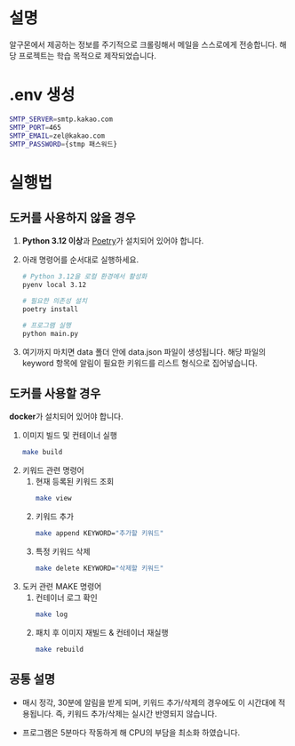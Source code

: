 # 설명

알구몬에서 제공하는 정보를 주기적으로 크롤링해서 메일을 스스로에게 전송합니다.
해당 프로젝트는 학습 목적으로 제작되었습니다.

# .env 생성

```bash
SMTP_SERVER=smtp.kakao.com
SMTP_PORT=465
SMTP_EMAIL=zel@kakao.com
SMTP_PASSWORD={stmp 패스워드}
```

# 실행법

## 도커를 사용하지 않을 경우

1. **Python 3.12 이상**과 [Poetry](https://python-poetry.org/)가 설치되어 있어야 합니다.
2. 아래 명령어를 순서대로 실행하세요.

    ```bash
    # Python 3.12을 로컬 환경에서 활성화
    pyenv local 3.12

    # 필요한 의존성 설치
    poetry install

    # 프로그램 실행
    python main.py
    ```

3. 여기까지 마치면 data 폴더 안에 data.json 파일이 생성됩니다. 해당 파일의 keyword 항목에 알림이 필요한 키워드를 리스트 형식으로 집어넣습니다.

## 도커를 사용할 경우

**docker**가 설치되어 있어야 합니다.

1. 이미지 빌드 및 컨테이너 실행
    ```bash
    make build
    ```
2. 키워드 관련 명령어
    1. 현재 등록된 키워드 조회
        ```bash
        make view
        ```
    2. 키워드 추가
        ```bash
        make append KEYWORD="추가할 키워드"
        ```
    3. 특정 키워드 삭제
        ```bash
        make delete KEYWORD="삭제할 키워드"
        ```
3. 도커 관련 MAKE 명령어
    1. 컨테이너 로그 확인
        ```bash
        make log
        ```
    2. 패치 후 이미지 재빌드 & 컨테이너 재실행
        ```bash
        make rebuild
        ```

## 공통 설명

-   매시 정각, 30분에 알림을 받게 되며, 키워드 추가/삭제의 경우에도 이 시간대에 적용됩니다. 즉, 키워드 추가/삭제는 실시간 반영되지 않습니다.

-   프로그램은 5분마다 작동하게 해 CPU의 부담을 최소화 하였습니다.
